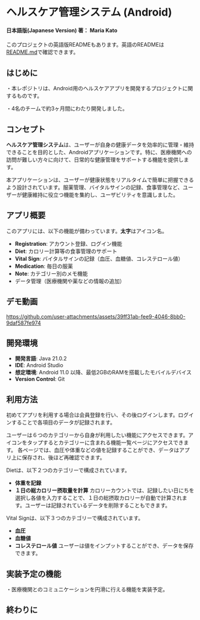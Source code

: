 # ヘルスケア管理システム (Android)
#### 日本語版(Japanese Version)  著： Maria Kato
このプロジェクトの英語版READMEもあります。英語のREADMEは[README.md](README.md)で確認できます。
## はじめに
・本レポジトリは、Android用のヘルスケアアプリを開発するプロジェクトに関するものです。　　

・4名のチームで約3ヶ月間にわたり開発しました。

## コンセプト
**ヘルスケア管理システム**は、ユーザーが自身の健康データを効率的に管理・維持できることを目的とした、Androidアプリケーションです。特に、医療機関への訪問が難しい方々に向けて、日常的な健康管理をサポートする機能を提供します。

本アプリケーションは、ユーザーが健康状態をリアルタイムで簡単に把握できるよう設計されています。服薬管理、バイタルサインの記録、食事管理など、ユーザーが健康維持に役立つ機能を集約し、ユーザビリティを意識しました。


## アプリ概要
このアプリには、以下の機能が備わっています。**太字**はアイコン名。

- **Registration**: アカウント登録、ログイン機能
- **Diet**: カロリー計算等の食事管理のサポート
- **Vital Sign**: バイタルサインの記録（血圧、血糖値、コレステロール値）
- **Medication**: 毎日の服薬
- **Note**: カテゴリー別のメモ機能
- データ管理（医療機関や薬などの情報の追加）
## デモ動画
https://github.com/user-attachments/assets/39ff31ab-fee9-4046-8bb0-9daf587fe974
## 開発環境
- **開発言語**: Java 21.0.2
- **IDE**: Android Studio
- **想定環境**: Android 11.0 以降、最低2GBのRAMを搭載したモバイルデバイス
- **Version Control**: Git
## 利用方法
初めてアプリを利用する場合は会員登録を行い、その後ログインします。ログインすることで各項目のデータが記録されます。

ユーザーは６つのカテゴリーから自身が利用したい機能にアクセスできます。アイコンをタップするとカテゴリーに含まれる機能一覧ページにアクセスできます。
各ページでは、血圧や体重などの値を記録することができ、データはアプリ上に保存され、後ほど再確認できます。

Dietは、以下２つのカテゴリーで構成されています。
- **体重を記録**
- **１日の総カロリー摂取量を計算**
  カロリーカウントでは、記録したい日にちを選択し各値を入力することで、１日の総摂取カロリーが自動で計算されます。ユーザーは記録されているデータを削除することもできます。
  
Vital Signは、以下３つのカテゴリーで構成されています。
- **血圧**
- **血糖値**
- **コレステロール値**
  ユーザーは値をインプットすることができ、データを保存できます。
  
## 実装予定の機能
・医療機関とのコミュニケーションを円滑に行える機能を実装予定。
## 終わりに
